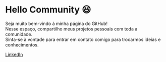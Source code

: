 # Hello Community :satisfied:
Seja muito bem-vindo à minha página do GitHub!\
Nesse espaço, compartilho meus projetos pessoais com toda a comunidade.\
Sinta-se à vontade para entrar em contato comigo para trocarmos ideias e conhecimentos.

[LinkedIn](https://www.linkedin.com/in/felipemoraissilva/)

<!-- ## Portfólio -->
